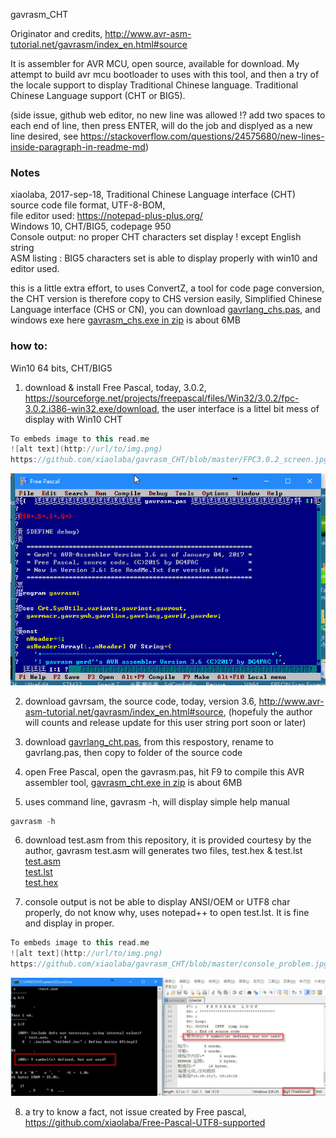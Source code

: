 gavrasm_CHT

Originator and credits,
http://www.avr-asm-tutorial.net/gavrasm/index_en.html#source

It is assembler for AVR MCU, open source, available for download. My attempt to build avr mcu bootloader to uses with this tool, and then a try of the locale support to display Traditional Chinese language. Traditional Chinese Language support (CHT or BIG5).

(side issue, github web editor, no new line was allowed !? add two spaces to each end of line, then press ENTER, will do the job and displyed as a new line desired, see https://stackoverflow.com/questions/24575680/new-lines-inside-paragraph-in-readme-md)

### Notes ###
  xiaolaba, 2017-sep-18, Traditional Chinese Language interface (CHT)  
  source code file format, UTF-8-BOM,  
  file editor used: https://notepad-plus-plus.org/  
  Windows 10, CHT/BIG5, codepage 950  
  Console output: no proper CHT characters set display ! except English string  
  ASM listing : BIG5 characters set is able to display properly with win10 and editor used.  
  
  this is a little extra effort, to uses ConvertZ, a tool for code page conversion, the CHT version is therefore copy to CHS version easily, Simplified Chinese Language interface (CHS or CN), you can download <a href="https://github.com/xiaolaba/gavrasm_CHT/blob/master/gavrlang_chs.pas">gavrlang_chs.pas</a>, and windows exe here <a href="https://github.com/xiaolaba/gavrasm_CHT/files/1309746/gavrasm_chs.zip">gavrasm_chs.exe in zip</a> is about 6MB

  
  
### how to: ###
Win10 64 bits, CHT/BIG5

1) download & install Free Pascal, today, 3.0.2, https://sourceforge.net/projects/freepascal/files/Win32/3.0.2/fpc-3.0.2.i386-win32.exe/download, the user interface is a littel bit mess of display with Win10 CHT
```c++
To embeds image to this read.me
![alt text](http://url/to/img.png)  
https://github.com/xiaolaba/gavrasm_CHT/blob/master/FPC3.0.2_screen.jpg
```
![alt text](https://github.com/xiaolaba/gavrasm_CHT/blob/master/FPC3.0.2_screen.jpg)


2) download gavrsam, the source code, today, version 3.6, http://www.avr-asm-tutorial.net/gavrasm/index_en.html#source, (hopefuly the author will counts and release update for this user string port soon or later)


3) download <a href="https://github.com/xiaolaba/gavrasm_CHT/blob/master/gavrlang_cht.pas">gavrlang_cht.pas</a>, from this respostory, rename to gavrlang.pas, then copy to folder of the source code



4) open Free Pascal, open the gavrasm.pas, hit F9 to compile this AVR assembler tool, <a href="https://github.com/xiaolaba/gavrasm_CHT/files/1309746/gavrasm_cht.zip">gavrasm_cht.exe in zip</a> is about 6MB

5) uses command line, gavrasm -h, will display simple help manual
```c++
gavrasm -h
```



6) download test.asm from this repository, it is provided courtesy by the author, gavrasm test.asm will generates two files, test.hex & test.lst  
<a href="https://github.com/xiaolaba/gavrasm_CHT/blob/master/test.asm">test.asm</a>  
<a href="https://github.com/xiaolaba/gavrasm_CHT/blob/master/test.lst">test.lst</a>  
<a href="https://github.com/xiaolaba/gavrasm_CHT/blob/master/test.hex">test.hex</a>  

7) console output is not be able to display ANSI/OEM or UTF8 char properly, do not know why, uses notepad++ to open test.lst. It is fine and display in proper.
```c++
To embeds image to this read.me
![alt text](http://url/to/img.png)  
https://github.com/xiaolaba/gavrasm_CHT/blob/master/console_problem.jpg
```
![alt text](https://github.com/xiaolaba/gavrasm_CHT/blob/master/console_problem.jpg)  

8) a try to know a fact, not issue created by Free pascal, https://github.com/xiaolaba/Free-Pascal-UTF8-supported
